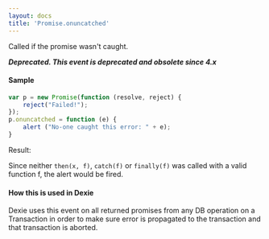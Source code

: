 ```yaml
---
layout: docs
title: 'Promise.onuncatched'
---
```


Called if the promise wasn't caught.

***Deprecated. This event is deprecated and obsolete since 4.x***

#### Sample

```javascript
var p = new Promise(function (resolve, reject) {
    reject("Failed!");
});
p.onuncatched = function (e) {
    alert ("No-one caught this error: " + e);
}
```

Result:

Since neither `then(x, f)`, `catch(f)` or `finally(f)` was called with a valid function f, the alert would be fired.

#### How this is used in Dexie

Dexie uses this event on all returned promises from any DB operation on a Transaction in order to make sure error is propagated to the transaction and that transaction is aborted.

